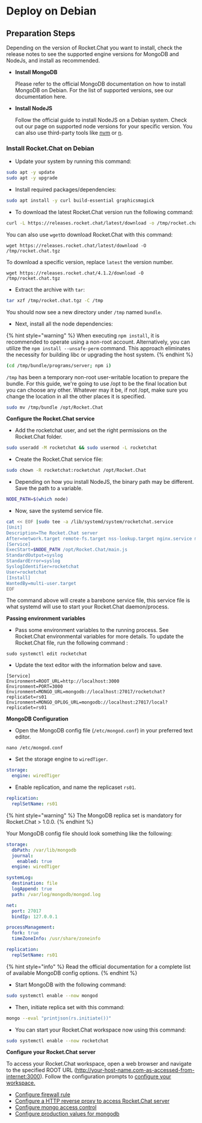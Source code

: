 # Deploy on Debian

## Preparation Steps

Depending on the version of Rocket.Chat you want to install, check the release notes to see the supported engine versions for MongoDB and NodeJs, and install as recommended.&#x20;

*   **Install MongoDB**

    Please refer to the official MongoDB documentation on how to install MongoDB on Debian. For the list of supported versions, see our documentation here.
*   **Install NodeJS**

    Follow the official guide to install NodeJS on a Debian system. Check out our page on supported node versions for your specific version. You can also use third-party tools like [nvm](https://github.com/nvm-sh/nvm#installing-and-updating) or [n](https://www.npmjs.com/package/n).

### Install Rocket.Chat on Debian

* Update your system by running this command:

```bash
sudo apt -y update
sudo apt -y upgrade
```

* Install required packages/dependencies:

```bash
sudo apt install -y curl build-essential graphicsmagick
```

* To download the latest Rocket.Chat version run the following command:

```bash
curl -L https://releases.rocket.chat/latest/download -o /tmp/rocket.chat.tgz
```

You can also use `wget`to download Rocket.Chat with this command:

```
wget https://releases.rocket.chat/latest/download -O /tmp/rocket.chat.tgz
```

To download a specific version, replace  `latest` the version number.

```
wget https://releases.rocket.chat/4.1.2/download -O /tmp/rocket.chat.tgz
```

* Extract the archive with `tar`:

```bash
tar xzf /tmp/rocket.chat.tgz -C /tmp
```

You should now see a new directory under `/tmp` named `bundle`.

* Next, install all the node dependencies:

{% hint style="warning" %}
When executing `npm install`, it is recommended to operate using a non-root account. Alternatively, you can utilize the `npm install --unsafe-perm` command. This approach eliminates the necessity for building libc or upgrading the host system.
{% endhint %}

```bash
(cd /tmp/bundle/programs/server; npm i)
```

`/tmp` has been a temporary non-root user-writable location to prepare the bundle. For this guide, we're going to use /opt to be the final location but you can choose any other. Whatever may it be, if not /opt, make sure you change the location in all the other places it is specified.

```bash
sudo mv /tmp/bundle /opt/Rocket.Chat
```

**Configure the Rocket.Chat service**

* Add the rocketchat user, and set the right permissions on the Rocket.Chat folder.

```bash
sudo useradd -M rocketchat && sudo usermod -L rocketchat
```

* Create the Rocket.Chat service file:

```bash
sudo chown -R rocketchat:rocketchat /opt/Rocket.Chat
```

* Depending on how you install NodeJS, the binary path may be different. Save the path to a variable.

```bash
NODE_PATH=$(which node)
```

* Now, save the systemd service file.

```bash
cat << EOF |sudo tee -a /lib/systemd/system/rocketchat.service
[Unit]
Description=The Rocket.Chat server
After=network.target remote-fs.target nss-lookup.target nginx.service mongod.service
[Service]
ExecStart=$NODE_PATH /opt/Rocket.Chat/main.js
StandardOutput=syslog
StandardError=syslog
SyslogIdentifier=rocketchat
User=rocketchat
[Install]
WantedBy=multi-user.target
EOF
```

The command above will create a barebone service file, this service file is what systemd will use to start your Rocket.Chat daemon/process.

**Passing environment variables**

* Pass some environment variables to the running process. See  Rocket.Chat environmental variables for more details. To update the Rocket.Chat file, run the following command :

```
sudo systemctl edit rocketchat
```

* Update the text editor with the information below and save.

```
[Service]
Environment=ROOT_URL=http://localhost:3000
Environment=PORT=3000
Environment=MONGO_URL=mongodb://localhost:27017/rocketchat?replicaSet=rs01
Environment=MONGO_OPLOG_URL=mongodb://localhost:27017/local?replicaSet=rs01
```

**MongoDB Configuration**

* Open the MongoDB config file (`/etc/mongod.conf`) in your preferred text editor.&#x20;

```
nano /etc/mongod.conf
```

* Set the storage engine to `wiredTiger`.

```yaml
storage:
  engine: wiredTiger
```

* Enable replication, and name the replicaset `rs01`.

```yaml
replication:
  replSetName: rs01
```

{% hint style="warning" %}
The MongoDB replica set is mandatory for Rocket.Chat > 1.0.0.
{% endhint %}

Your MongoDB config file should look something like the following:

```yaml
storage:
  dbPath: /var/lib/mongodb
  journal:
    enabled: true
  engine: wiredTiger

systemLog:
  destination: file
  logAppend: true
  path: /var/log/mongodb/mongod.log

net:
  port: 27017
  bindIp: 127.0.0.1

processManagement:
  fork: true
  timeZoneInfo: /usr/share/zoneinfo

replication:
  replSetName: rs01
```

{% hint style="info" %}
Read the official documentation for a complete list of available MongoDB config options.
{% endhint %}

* Start MongoDB with the following command:

```bash
sudo systemctl enable --now mongod
```

* Then, initiate  replica set with this command:

```bash
mongo --eval "printjson(rs.initiate())"
```

* You can start your Rocket.Chat workspace now using this command:

```bash
sudo systemctl enable --now rocketchat
```

**Configure your Rocket.Chat server**

To access your Rocket.Chat workspace, open a web browser and navigate to the specified ROOT URL (http://your-host-name.com-as-accessed-from-internet:3000). Follow the configuration prompts to [configure your workspace.](https://docs.rocket.chat/setup-and-configure/accessing-your-workspace/rocket.chat-setup-wizard#setup-wizard)

* [Configure firewall rule](../../../setup-and-configure/rocket.chat-environment-configuration/optional-configurations.md)
* [Configure a HTTP reverse proxy to access Rocket.Chat server](../../../setup-and-configure/rocket.chat-environment-configuration/configuring-ssl-reverse-proxy.md)
* [Configure mongo access control](../../../setup-and-configure/rocket.chat-environment-configuration/mongodb-configuration/mongodb-uri-authentication.md)
* [Configure production values for mongodb](../../../setup-and-configure/rocket.chat-environment-configuration/mongodb-configuration/mongo-options.md)
